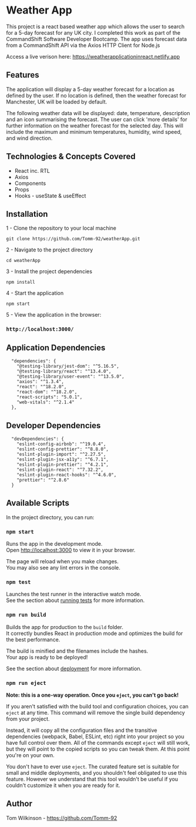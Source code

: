 # Weather App

This project is a react based weather app which allows the user to search for a 5-day forecast for any UK city. I completed this work as part of the CommandShift Software Developer Bootcamp. The app uses forecast data from a CommandShift API via the Axios HTTP Client for Node.js

Access a live verison here: https://weatherapplicationinreact.netlify.app

## Features

The application will display a 5-day weather forecast for a location as defined by the user. If no location is defined, then the weather forecast for Manchester, UK will be loaded by default.

The following weather data will be displayed: date, temperature, description and an icon summarising the forecast. The user can click 'more details' for further information on the weather forecast for the selected day. This will include the maximum and minimum temperatures, humidity, wind speed, and wind direction.

## Technologies & Concepts Covered

- React inc. RTL
- Axios
- Components
- Props
- Hooks - useState & useEffect

## Installation

1 - Clone the repository to your local machine

```cli
git clone https://github.com/Tomm-92/weatherApp.git
```

2 - Navigate to the project directory

```cli
cd weatherApp
```

3 - Install the project dependencies

```cli
npm install
```

4 - Start the application

```cli
npm start
```

5 - View the application in the browser:

### `http://localhost:3000/`

## Application Dependencies

      "dependencies": {
        "@testing-library/jest-dom": "^5.16.5",
        "@testing-library/react": "^13.4.0",
        "@testing-library/user-event": "^13.5.0",
        "axios": "^1.3.4",
        "react": "^18.2.0",
        "react-dom": "^18.2.0",
        "react-scripts": "5.0.1",
        "web-vitals": "^2.1.4"
      },

## Developer Dependencies

      "devDependencies": {
        "eslint-config-airbnb": "^19.0.4",
        "eslint-config-prettier": "^8.8.0",
        "eslint-plugin-import": "^2.27.5",
        "eslint-plugin-jsx-a11y": "^6.7.1",
        "eslint-plugin-prettier": "^4.2.1",
        "eslint-plugin-react": "^7.32.2",
        "eslint-plugin-react-hooks": "^4.6.0",
        "prettier": "^2.8.6"
      }

## Available Scripts

In the project directory, you can run:

### `npm start`

Runs the app in the development mode.\
Open [http://localhost:3000](http://localhost:3000) to view it in your browser.

The page will reload when you make changes.\
You may also see any lint errors in the console.

### `npm test`

Launches the test runner in the interactive watch mode.\
See the section about [running tests](https://facebook.github.io/create-react-app/docs/running-tests) for more information.

### `npm run build`

Builds the app for production to the `build` folder.\
It correctly bundles React in production mode and optimizes the build for the best performance.

The build is minified and the filenames include the hashes.\
Your app is ready to be deployed!

See the section about [deployment](https://facebook.github.io/create-react-app/docs/deployment) for more information.

### `npm run eject`

**Note: this is a one-way operation. Once you `eject`, you can't go back!**

If you aren't satisfied with the build tool and configuration choices, you can `eject` at any time. This command will remove the single build dependency from your project.

Instead, it will copy all the configuration files and the transitive dependencies (webpack, Babel, ESLint, etc) right into your project so you have full control over them. All of the commands except `eject` will still work, but they will point to the copied scripts so you can tweak them. At this point you're on your own.

You don't have to ever use `eject`. The curated feature set is suitable for small and middle deployments, and you shouldn't feel obligated to use this feature. However we understand that this tool wouldn't be useful if you couldn't customize it when you are ready for it.

## Author

Tom Wilkinson - https://github.com/Tomm-92
